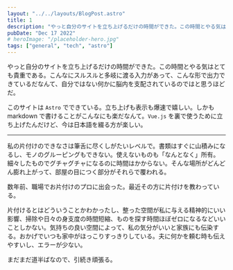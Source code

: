 ```yaml
---
layout: "../../layouts/BlogPost.astro"
title: 1
description: "やっと自分のサイトを立ち上げるだけの時間ができた。この時間とやる気はとても貴重である。こんなにスルスルと多岐に渡る入力があって、こんな形で出力できているだなんて、自分ではない何かに脳内を支配されているのではと思うほどだ。"
pubDate: "Dec 17 2022"
# heroImage: "/placeholder-hero.jpg"
tags: ["general", "tech", "astro"]
---
```


やっと自分のサイトを立ち上げるだけの時間ができた。この時間とやる気はとても貴重である。こんなにスルスルと多岐に渡る入力があって、こんな形で出力できているだなんて、自分ではない何かに脳内を支配されているのではと思うほどだ。

このサイトは `Astro` でできている。立ち上げも表示も爆速で嬉しい。しかもmarkdown で書けることがこんなにも楽だなんて。`Vue.js` を裏で使うために立ち上げたんだけど、今は日本語を綴る方が楽しい。

-----

私の片付けのできなさは筆舌に尽くしがたいレベルで。書類はすぐに山積みになるし、モノのグルーピングもできない。使えないものも「なんとなく」所有。細々したものでグチャグチャになるのに時間はかからない。そんな場所がどんどん膨れ上がって、部屋の目につく部分がそれらで覆われる。

数年前、職場でお片付けのプロに出会った。最近その方に片付けを教わっている。

片付けるとはどういうことかわかったし、整った空間が私に与える精神的にいい影響、掃除や日々の身支度の時間短縮、ものを探す時間ほぼゼロになるなどいいことしかない。気持ちの良い空間によって、私の気分がいいと家族にも伝染する。おかげでいつも家中がほっこりすっきりしている。夫に何かを頼む時も伝えやすいし、エラーが少ない。

まだまだ道半ばなので、引続き頑張る。